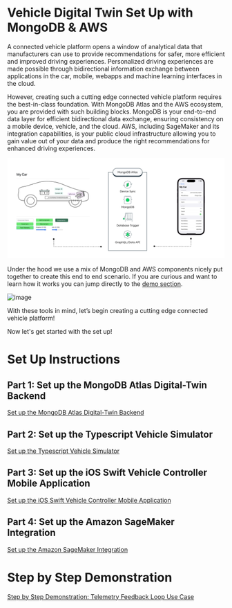 # Vehicle Digital Twin Set Up with MongoDB & AWS  

A connected vehicle platform opens a window of analytical data that manufacturers can use to provide recommendations for safer, more efficient and improved driving experiences. Personalized driving experiences are made possible through bidirectional information exchange between applications in the car, mobile, webapps and machine learning interfaces in the cloud.

However, creating such a cutting edge connected vehicle platform requires the best-in-class foundation. With MongoDB Atlas and the AWS ecosystem, you are provided with such building blocks. MongoDB is your end-to-end data layer for efficient bidirectional data exchange, ensuring consistency on a mobile device, vehicle, and the cloud. AWS, including SageMaker and its integration capabilities, is your public cloud infrastructure allowing you to gain value out of your data and produce the right recommendations for enhanced driving experiences.

![image](media/Overview_New.png)

Under the hood we use a mix of MongoDB and AWS components nicely put together to create this end to end scenario. If you are curious and want to learn how it works you can jump directly to the [demo section](https://github.com/mongodb-industry-solutions/Digital-Twins-With-AWS/blob/main/Demo_Instructions.md). 

![image](https://github.com/mongodb-industry-solutions/Digital-Twins-With-AWS/blob/main/media/EndToEnd.png) 

With these tools in mind, let’s begin creating a cutting edge connected vehicle platform!

Now let's get started with the set up! 

# Set Up Instructions 

## Part 1: Set up the MongoDB Atlas Digital-Twin Backend

[Set up the MongoDB Atlas Digital-Twin Backend](https://github.com/mongodb-industry-solutions/Digital-Twin-AWS-Blog/tree/main/atlas-backend)

## Part 2: Set up the Typescript Vehicle Simulator

[Set up the Typescript Vehicle Simulator](https://github.com/mongodb-industry-solutions/Digital-Twin-AWS-Blog/tree/main/vehicle-ts)

## Part 3: Set up the iOS Swift Vehicle Controller Mobile Application

[Set up the iOS Swift Vehicle Controller Mobile Application](https://github.com/mongodb-industry-solutions/Digital-Twin-AWS-Blog/tree/main/mobile-swift)


## Part 4: Set up the Amazon SageMaker Integration

[Set up the Amazon SageMaker Integration](https://github.com/mongodb-industry-solutions/Digital-Twin-AWS-Blog/tree/main/aws-sagemaker)

# Step by Step Demonstration
[Step by Step Demonstration: Telemetry Feedback Loop Use Case](https://github.com/mongodb-industry-solutions/Digital-Twins-With-AWS/blob/main/Demo_Instructions.md)
